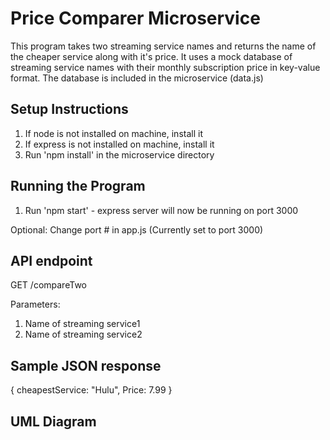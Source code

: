 # Price Comparer Microservice

This program takes two streaming service names and returns the name of the cheaper service along with it's price.
It uses a mock database of streaming service names with their monthly subscription price in key-value format.
The database is included in the microservice (data.js)

## Setup Instructions

1. If node is not installed on machine, install it
2. If express is not installed on machine, install it
3. Run 'npm install' in the microservice directory

## Running the Program

1. Run 'npm start' - express server will now be running on port 3000

Optional: Change port # in app.js (Currently set to port 3000)

## API endpoint

GET /compareTwo

Parameters: 
1. Name of streaming service1
2. Name of streaming service2

## Sample JSON response

{ cheapestService: "Hulu", Price: 7.99 }

## UML Diagram

